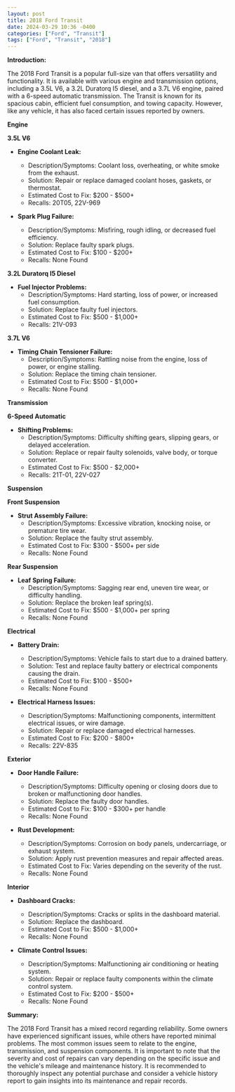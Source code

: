 ```yaml
---
layout: post
title: 2018 Ford Transit
date: 2024-03-29 10:36 -0400
categories: ["Ford", "Transit"]
tags: ["Ford", "Transit", "2018"]
---
```

**Introduction:**

The 2018 Ford Transit is a popular full-size van that offers versatility and functionality. It is available with various engine and transmission options, including a 3.5L V6, a 3.2L Duratorq I5 diesel, and a 3.7L V6 engine, paired with a 6-speed automatic transmission. The Transit is known for its spacious cabin, efficient fuel consumption, and towing capacity. However, like any vehicle, it has also faced certain issues reported by owners.

**Engine**

**3.5L V6**

* **Engine Coolant Leak:**
    * Description/Symptoms: Coolant loss, overheating, or white smoke from the exhaust.
    * Solution: Repair or replace damaged coolant hoses, gaskets, or thermostat.
    * Estimated Cost to Fix: $200 - $500+
    * Recalls: 20T05, 22V-969

* **Spark Plug Failure:**
    * Description/Symptoms: Misfiring, rough idling, or decreased fuel efficiency.
    * Solution: Replace faulty spark plugs.
    * Estimated Cost to Fix: $100 - $200+
    * Recalls: None Found

**3.2L Duratorq I5 Diesel**

* **Fuel Injector Problems:**
    * Description/Symptoms: Hard starting, loss of power, or increased fuel consumption.
    * Solution: Replace faulty fuel injectors.
    * Estimated Cost to Fix: $500 - $1,000+
    * Recalls: 21V-093

**3.7L V6**

* **Timing Chain Tensioner Failure:**
    * Description/Symptoms: Rattling noise from the engine, loss of power, or engine stalling.
    * Solution: Replace the timing chain tensioner.
    * Estimated Cost to Fix: $500 - $1,000+
    * Recalls: None Found

**Transmission**

**6-Speed Automatic**

* **Shifting Problems:**
    * Description/Symptoms: Difficulty shifting gears, slipping gears, or delayed acceleration.
    * Solution: Replace or repair faulty solenoids, valve body, or torque converter.
    * Estimated Cost to Fix: $500 - $2,000+
    * Recalls: 21T-01, 22V-027

**Suspension**

**Front Suspension**

* **Strut Assembly Failure:**
    * Description/Symptoms: Excessive vibration, knocking noise, or premature tire wear.
    * Solution: Replace the faulty strut assembly.
    * Estimated Cost to Fix: $300 - $500+ per side
    * Recalls: None Found

**Rear Suspension**

* **Leaf Spring Failure:**
    * Description/Symptoms: Sagging rear end, uneven tire wear, or difficulty handling.
    * Solution: Replace the broken leaf spring(s).
    * Estimated Cost to Fix: $500 - $1,000+ per spring
    * Recalls: None Found

**Electrical**

* **Battery Drain:**
    * Description/Symptoms: Vehicle fails to start due to a drained battery.
    * Solution: Test and replace faulty battery or electrical components causing the drain.
    * Estimated Cost to Fix: $100 - $500+
    * Recalls: None Found

* **Electrical Harness Issues:**
    * Description/Symptoms: Malfunctioning components, intermittent electrical issues, or wire damage.
    * Solution: Repair or replace damaged electrical harnesses.
    * Estimated Cost to Fix: $200 - $800+
    * Recalls: 22V-835

**Exterior**

* **Door Handle Failure:**
    * Description/Symptoms: Difficulty opening or closing doors due to broken or malfunctioning door handles.
    * Solution: Replace the faulty door handles.
    * Estimated Cost to Fix: $100 - $300+ per handle
    * Recalls: None Found

* **Rust Development:**
    * Description/Symptoms: Corrosion on body panels, undercarriage, or exhaust system.
    * Solution: Apply rust prevention measures and repair affected areas.
    * Estimated Cost to Fix: Varies depending on the severity of the rust.
    * Recalls: None Found

**Interior**

* **Dashboard Cracks:**
    * Description/Symptoms: Cracks or splits in the dashboard material.
    * Solution: Replace the dashboard.
    * Estimated Cost to Fix: $500 - $1,000+
    * Recalls: None Found

* **Climate Control Issues:**
    * Description/Symptoms: Malfunctioning air conditioning or heating system.
    * Solution: Repair or replace faulty components within the climate control system.
    * Estimated Cost to Fix: $200 - $500+
    * Recalls: None Found

**Summary:**

The 2018 Ford Transit has a mixed record regarding reliability. Some owners have experienced significant issues, while others have reported minimal problems. The most common issues seem to relate to the engine, transmission, and suspension components. It is important to note that the severity and cost of repairs can vary depending on the specific issue and the vehicle's mileage and maintenance history. It is recommended to thoroughly inspect any potential purchase and consider a vehicle history report to gain insights into its maintenance and repair records.
